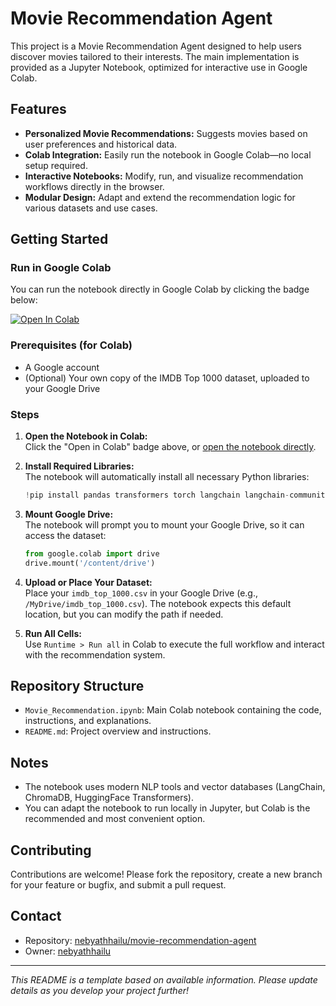 # Movie Recommendation Agent

This project is a Movie Recommendation Agent designed to help users discover movies tailored to their interests. The main implementation is provided as a Jupyter Notebook, optimized for interactive use in Google Colab.

## Features

- **Personalized Movie Recommendations:** Suggests movies based on user preferences and historical data.
- **Colab Integration:** Easily run the notebook in Google Colab—no local setup required.
- **Interactive Notebooks:** Modify, run, and visualize recommendation workflows directly in the browser.
- **Modular Design:** Adapt and extend the recommendation logic for various datasets and use cases.

## Getting Started

### Run in Google Colab

You can run the notebook directly in Google Colab by clicking the badge below:

<a href="https://colab.research.google.com/github/nebyathhailu/movie-recommendation-agent/blob/main/Movie_Recommendation.ipynb" target="_parent"><img src="https://colab.research.google.com/assets/colab-badge.svg" alt="Open In Colab"/></a>

### Prerequisites (for Colab)

- A Google account
- (Optional) Your own copy of the IMDB Top 1000 dataset, uploaded to your Google Drive

### Steps

1. **Open the Notebook in Colab:**  
   Click the "Open in Colab" badge above, or [open the notebook directly](https://colab.research.google.com/github/nebyathhailu/movie-recommendation-agent/blob/main/Movie_Recommendation.ipynb).

2. **Install Required Libraries:**  
   The notebook will automatically install all necessary Python libraries:
   ```python
   !pip install pandas transformers torch langchain langchain-community nltk chromadb tqdm
   ```

3. **Mount Google Drive:**  
   The notebook will prompt you to mount your Google Drive, so it can access the dataset:
   ```python
   from google.colab import drive
   drive.mount('/content/drive')
   ```

4. **Upload or Place Your Dataset:**  
   Place your `imdb_top_1000.csv` in your Google Drive (e.g., `/MyDrive/imdb_top_1000.csv`). The notebook expects this default location, but you can modify the path if needed.

5. **Run All Cells:**  
   Use `Runtime > Run all` in Colab to execute the full workflow and interact with the recommendation system.

## Repository Structure

- `Movie_Recommendation.ipynb`: Main Colab notebook containing the code, instructions, and explanations.
- `README.md`: Project overview and instructions.

## Notes

- The notebook uses modern NLP tools and vector databases (LangChain, ChromaDB, HuggingFace Transformers).
- You can adapt the notebook to run locally in Jupyter, but Colab is the recommended and most convenient option.

## Contributing

Contributions are welcome! Please fork the repository, create a new branch for your feature or bugfix, and submit a pull request.

## Contact

- Repository: [nebyathhailu/movie-recommendation-agent](https://github.com/nebyathhailu/movie-recommendation-agent)
- Owner: [nebyathhailu](https://github.com/nebyathhailu)

---

*This README is a template based on available information. Please update details as you develop your project further!*
